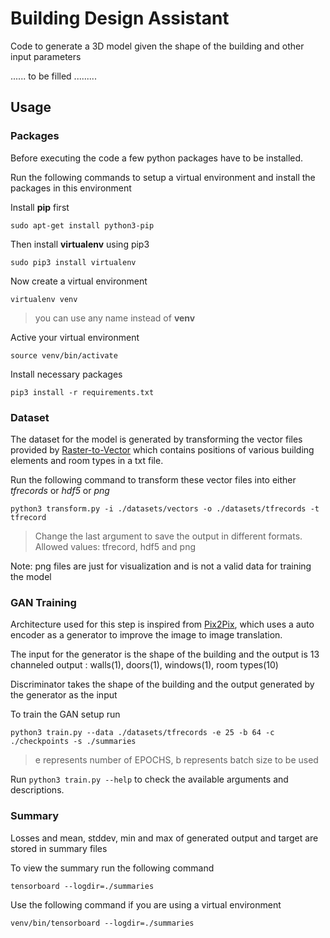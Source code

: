 # Building Design Assistant

Code to generate a 3D model given the shape of the building and other input parameters

...... to be filled .........

## Usage

### Packages

Before executing the code a few python packages have to be installed.

Run the following commands to setup a virtual environment and install the packages in this environment 

Install **pip** first

    sudo apt-get install python3-pip

Then install **virtualenv** using pip3

    sudo pip3 install virtualenv 

Now create a virtual environment 

    virtualenv venv 

> you can use any name instead of **venv**

Active your virtual environment   
    
    source venv/bin/activate
    
Install necessary packages

    pip3 install -r requirements.txt

### Dataset

The dataset for the model is generated by transforming the vector files provided by [Raster-to-Vector](http://art-programmer.github.io/floorplan-transformation/paper.pdf)
which contains positions of various building elements and room types in a txt file.

Run the following command to transform these vector files into either *tfrecords* or *hdf5* or *png*

    python3 transform.py -i ./datasets/vectors -o ./datasets/tfrecords -t tfrecord
    
> Change the last argument to save the output in different formats. Allowed values: tfrecord, hdf5 and png

Note: png files are just for visualization and is not a valid data for training the model

### GAN Training

Architecture used for this step is inspired from [Pix2Pix](https://arxiv.org/abs/1611.07004), which uses a auto 
encoder as a generator to improve the image to image translation.

The input for the generator is the shape of the building and the output is 13 channeled output : 
walls(1), doors(1), windows(1), room types(10)

Discriminator takes the shape of the building and the output generated by the generator as the input

To train the GAN setup run

    python3 train.py --data ./datasets/tfrecords -e 25 -b 64 -c ./checkpoints -s ./summaries 
    
> e represents number of EPOCHS, b represents batch size to be used

Run `python3 train.py --help` to check the available arguments and descriptions.

### Summary

Losses and mean, stddev, min and max of generated output and target are stored in summary files 

To view the summary run the following command

    tensorboard --logdir=./summaries
 
Use the following command if you are using a virtual environment
     
    venv/bin/tensorboard --logdir=./summaries
    
